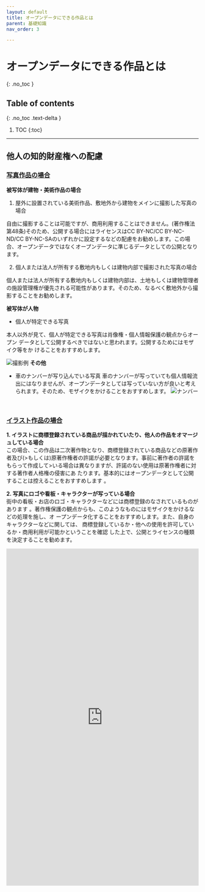 ```yaml
---
layout: default
title: オープンデータにできる作品とは
parent: 基礎知識
nav_order: 3

---
```

# オープンデータにできる作品とは
{: .no_toc }

## Table of contents
{: .no_toc .text-delta }

1. TOC
{:toc}
---

## 他人の知的財産権への配慮

### <u>写真作品の場合</u>
**被写体が建物・美術作品の場合**
1. 屋外に設置されている美術作品、敷地外から建物をメインに撮影した写真の場合 
  
自由に撮影することは可能ですが、商用利用することはできません。(著作権法第48条)そのため、公開する場合にはライセンスはCC BY-NC/CC BY-NC-ND/CC BY-NC-SAのいずれかに設定するなどの配慮をお勧めします。この場合、オープンデータではなくオープンデータに準じるデータとしての公開となります。

2. 個人または法人が所有する敷地内もしくは建物内部で撮影された写真の場合　

個人または法人が所有する敷地内もしくは建物内部は、土地もしくは建物管理者の施設管理権が優先される可能性があります。そのため、なるべく敷地外から撮影することをお勧めします。

**被写体が人物**

-  個人が特定できる写真 

  本人以外が見て、個人が特定できる写真は肖像権・個人情報保護の観点からオープン
データとして公開するべきではないと思われます。公開するためにはモザイク等をか
けることをおすすめします。
  
 ![撮影例]({{site.baseurl}}/picture/trademark.jpg)
 **その他**
 - 車のナンバーが写り込んでいる写真
 車のナンバーが写っていても個人情報流出にはなりませんが、オープンデータとしては写っていない方が良いと考えられます。そのため、モザイクをかけることをおすすめします。
 ![ナンバー]({{site.baseurl}}/picture/car.jpg)
 
  
  <br>
  
### <u>イラスト作品の場合</u>

**1. イラストに商標登録されている商品が描かれていたり、他人の作品をオマージュしている場合**  
この場合、この作品は二次著作物となり、商標登録されている商品などの原著作者及び(>もしくは)原著作権者の許諾が必要となります。事前に著作者の許諾をもらって作成して>いる場合は異なりますが、許諾のない使用は原著作権者に対する著作者人格権の侵害にあ
たります。基本的にはオープンデータとして公開することは控えることをおすすめします
。

**2. 写真にロゴや看板・キャラクターが写っている場合**  
街中の看板・お店のロゴ・キャラクターなどには商標登録のなされているものがあります
。著作権保護の観点からも、このようなものにはモザイクをかけるなどの処理を施し、オ
ープンデータ化することをおすすめします。また、自身のキャラクターなどに関しては、
商標登録しているか・他への使用を許可しているか・商用利用が可能かということを確認
した上で、公開とライセンスの種類を決定することを勧めます。

<iframe src="https://docs.google.com/forms/d/e/1FAIpQLScUmpehLiHwr__LR1A77bZc4ifacTcu9yrykNwELhi4NmN7lQ/viewform?embedded=true" width="100%" height="881" frameborder="0" marginheight="0" marginwidth="0">読み込んでいます…</iframe>
